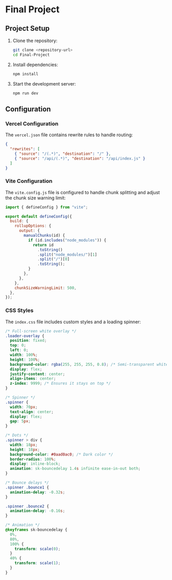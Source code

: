 <!-- @format -->

# Final Project

## Project Setup

1. Clone the repository:

   ```sh
   git clone <repository-url>
   cd Final-Project
   ```

2. Install dependencies:

   ```sh
   npm install
   ```

3. Start the development server:
   ```sh
   npm run dev
   ```

## Configuration

### Vercel Configuration

The `vercel.json` file contains rewrite rules to handle routing:

```json
{
  "rewrites": [
    { "source": "/(.*)", "destination": "/" },
    { "source": "/api/(.*)", "destination": "/api/index.js" }
  ]
}
```

### Vite Configuration

The `vite.config.js` file is configured to handle chunk splitting and adjust the chunk size warning limit:

```javascript
import { defineConfig } from "vite";

export default defineConfig({
  build: {
    rollupOptions: {
      output: {
        manualChunks(id) {
          if (id.includes("node_modules")) {
            return id
              .toString()
              .split("node_modules/")[1]
              .split("/")[0]
              .toString();
          }
        },
      },
    },
    chunkSizeWarningLimit: 500,
  },
});
```

### CSS Styles

The `index.css` file includes custom styles and a loading spinner:

```css
/* Full-screen white overlay */
.loader-overlay {
  position: fixed;
  top: 0;
  left: 0;
  width: 100%;
  height: 100%;
  background-color: rgba(255, 255, 255, 0.8); /* Semi-transparent white */
  display: flex;
  justify-content: center;
  align-items: center;
  z-index: 9999; /* Ensures it stays on top */
}

/* Spinner */
.spinner {
  width: 70px;
  text-align: center;
  display: flex;
  gap: 5px;
}

/* Dots */
.spinner > div {
  width: 18px;
  height: 18px;
  background-color: #0aad0ac0; /* Dark color */
  border-radius: 100%;
  display: inline-block;
  animation: sk-bouncedelay 1.4s infinite ease-in-out both;
}

/* Bounce delays */
.spinner .bounce1 {
  animation-delay: -0.32s;
}

.spinner .bounce2 {
  animation-delay: -0.16s;
}

/* Animation */
@keyframes sk-bouncedelay {
  0%,
  80%,
  100% {
    transform: scale(0);
  }
  40% {
    transform: scale(1);
  }
}
```
